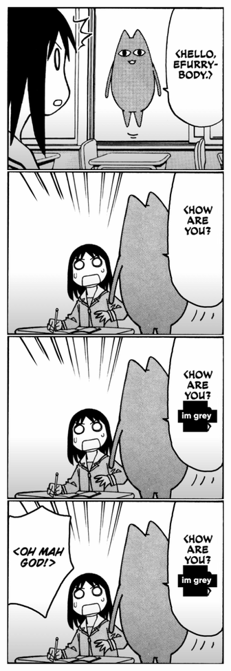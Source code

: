 <img src="./assets/1.jpeg" alt="herro everynyan">
<img src="./assets/2.jpeg" alt="how r yu">
<img src="./assets/3.jpeg" alt="fine zankyu">
<img src="./assets/4.jpeg" alt="ohmygah">